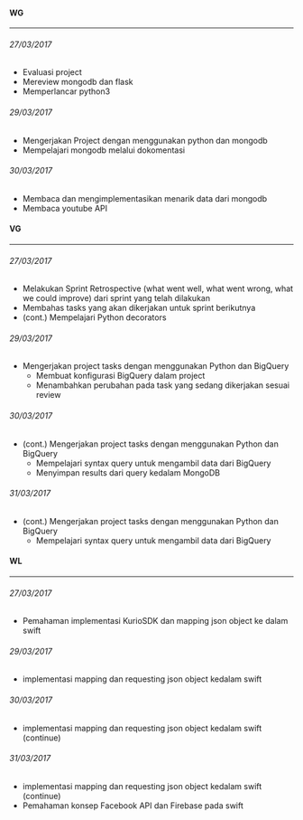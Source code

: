 #### WG
---

###### 27/03/2017
* Evaluasi project
* Mereview mongodb dan flask
* Memperlancar python3

###### 29/03/2017
* Mengerjakan Project dengan menggunakan python dan mongodb
* Mempelajari mongodb melalui dokomentasi

###### 30/03/2017
* Membaca dan mengimplementasikan menarik data dari mongodb
* Membaca youtube API

#### VG
---

###### 27/03/2017
* Melakukan Sprint Retrospective (what went well, what went wrong, what we could improve) dari sprint yang telah dilakukan
* Membahas tasks yang akan dikerjakan untuk sprint berikutnya
* (cont.) Mempelajari Python decorators

###### 29/03/2017
* Mengerjakan project tasks dengan menggunakan Python dan BigQuery
    * Membuat konfigurasi BigQuery dalam project
    * Menambahkan perubahan pada task yang sedang dikerjakan sesuai review

###### 30/03/2017
* (cont.) Mengerjakan project tasks dengan menggunakan Python dan BigQuery
    * Mempelajari syntax query untuk mengambil data dari BigQuery
    * Menyimpan results dari query kedalam MongoDB

###### 31/03/2017
* (cont.) Mengerjakan project tasks dengan menggunakan Python dan BigQuery
    * Mempelajari syntax query untuk mengambil data dari BigQuery

#### WL
---

###### 27/03/2017
 * Pemahaman implementasi KurioSDK dan mapping json object ke dalam swift

###### 29/03/2017

 * implementasi mapping dan requesting json object kedalam swift

 ###### 30/03/2017
 * implementasi mapping dan requesting json object kedalam swift (continue)

 ###### 31/03/2017
 * implementasi mapping dan requesting json object kedalam swift (continue)
 * Pemahaman konsep Facebook API dan Firebase pada swift


